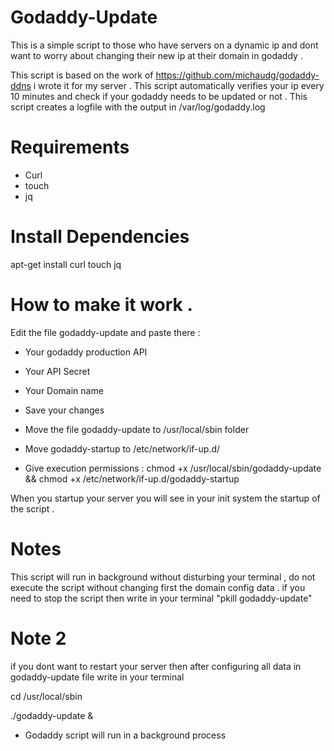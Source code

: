 # Godaddy-Update

This is a simple script to those who have servers on a dynamic ip and
dont want to worry about changing their new ip at their domain in godaddy .

This script is based on the work of https://github.com/michaudg/godaddy-ddns
i wrote it for my server .
This script automatically verifies your ip every 10 minutes and check if your
godaddy needs to be updated or not .
This script creates a logfile with the output in /var/log/godaddy.log

# Requirements

- Curl
- touch
- jq

# Install Dependencies
apt-get install curl touch jq

# How to make it work .
Edit the file godaddy-update and paste there : 
- Your godaddy production API
- Your API Secret
- Your Domain name

- Save your changes

- Move the file godaddy-update to /usr/local/sbin folder

- Move godaddy-startup to /etc/network/if-up.d/

- Give execution permissions : chmod +x /usr/local/sbin/godaddy-update && chmod +x /etc/network/if-up.d/godaddy-startup

When you startup your server you will see in your init system 
the startup of the script .

# Notes
This script will run in background without disturbing your terminal , do not execute the script without 
changing first the domain config data .
if you need to stop the script then write in your terminal "pkill godaddy-update"


# Note 2
if you dont want to restart your server then after configuring all data in godaddy-update file write in your terminal

cd /usr/local/sbin

./godaddy-update &

- Godaddy script will run in a background process

